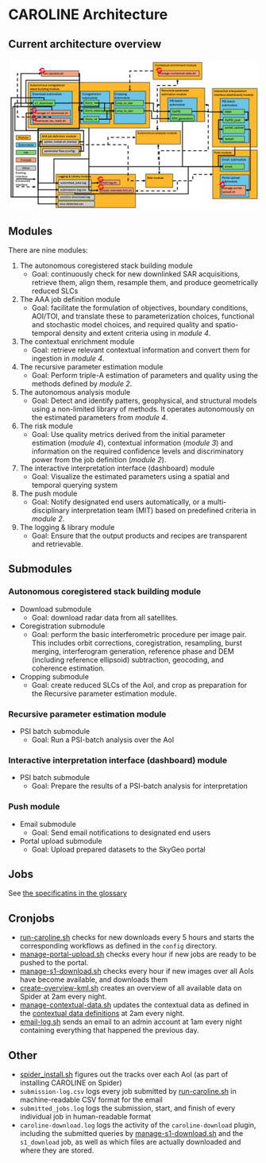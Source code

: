 # CAROLINE Architecture

## Current architecture overview
![Architecture_v2.4.0](assets/Caroline_v2.4.0.png)


## Modules
There are nine modules:
1. The autonomous coregistered stack building module
    - Goal: continuously check for new downlinked SAR acquisitions, retrieve them, align them, resample them, and produce geometrically reduced SLCs
2. The AAA job definition module
    - Goal: facilitate the formulation of objectives, boundary conditions, AOI/TOI, and translate these to parameterization choices, functional and stochastic model choices, and required quality and spatio-temporal density and extent criteria using in _module 4_.
3. The contextual enrichment module
   - Goal: retrieve relevant contextual information and convert them for ingestion in _module 4_.
4. The recursive parameter estimation module
   - Goal: Perform triple-A estimation of parameters and quality using the methods defined by _module 2_.
5. The autonomous analysis module
   - Goal: Detect and identify patters, geophysical, and structural models using a non-limited library of methods. It operates autonomously on the estimated parameters from _module 4_.
6. The risk module
   - Goal: Use quality metrics derived from the initial parameter estimation (_module 4_), contextual information (_module 3_) and information on the required confidence levels and discriminatory power from the job definition (_module 2_).
7. The interactive interpretation interface (dashboard) module
   - Goal: Visualize the estimated parameters using a spatial and temporal querying system
8. The push module
   - Goal: Notify designated end users automatically, or a multi-disciplinary interpretation team (MIT) based on predefined criteria in _module 2_.
9. The logging & library module
   - Goal: Ensure that the output products and recipes are transparent and retrievable.

## Submodules

### Autonomous coregistered stack building module
- Download submodule
  - Goal: download radar data from all satellites.
- Coregistration submodule
  - Goal: perform the basic interferometric procedure per image pair. This includes orbit corrections, coregistration, resampling, burst merging, interferogram generation, reference phase and DEM (including reference ellipsoid) subtraction, geocoding, and coherence estimation.
- Cropping submodule
  - Goal: create reduced SLCs of the AoI, and crop as preparation for the Recursive parameter estimation module.

### Recursive parameter estimation module
- PSI batch submodule
  - Goal: Run a PSI-batch analysis over the AoI

### Interactive interpretation interface (dashboard) module
- PSI batch submodule
  - Goal: Prepare the results of a PSI-batch analysis for interpretation


### Push module
- Email submodule
  - Goal: Send email notifications to designated end users
- Portal upload submodule
  - Goal: Upload prepared datasets to the SkyGeo portal

## Jobs
See [the specificatins in the glossary](glossary.md#jobs)

## Cronjobs
- [run-caroline.sh](../scripts/run-caroline.sh) checks for new downloads every 5 hours and starts the corresponding workflows as defined in the `config` directory.
- [manage-portal-upload.sh](../scripts/manage-portal-upload.sh) checks every hour if new jobs are ready to be pushed to the portal.
- [manage-s1-download.sh](../scripts/manage-s1-download.sh) checks every hour if new images over all AoIs have become available, and downloads them
- [create-overview-kml.sh](../scripts/create-overview-kml.sh) creates an overview of all available data on Spider at 2am every night.
- [manage-contextual-data.sh](../scripts/manage-contextual-data.sh) updates the contextual data as defined in the [contextual data definitions](../config/contextual-data-definitions.yaml) at 2am every night.
- [email-log.sh](../scripts/email-log.sh) sends an email to an admin account at 1am every night containing everything that happened the previous day.



## Other
- [spider_install.sh](../spider-install.sh) figures out the tracks over each AoI (as part of installing CAROLINE on Spider)
- `submission-log.csv` logs every job submitted by [run-caroline.sh](../scripts/run-caroline.sh) in machine-readable CSV format for the email
- `submitted_jobs.log` logs the submission, start, and finish of every individual job in human-readable format
- `caroline-download.log` logs the activity of the `caroline-download` plugin, including the submitted queries by [manage-s1-download.sh](../scripts/manage-s1-download.sh) and the `s1_download` job, as well as which files are actually downloaded and where they are stored.

